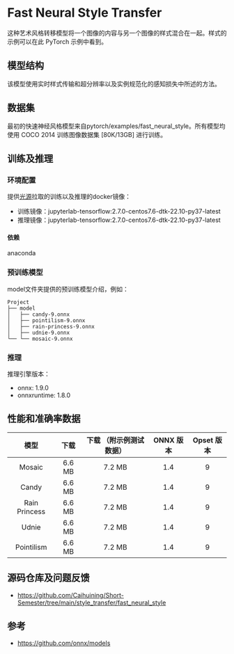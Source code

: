 # Fast Neural Style Transfer
这种艺术风格转移模型将一个图像的内容与另一个图像的样式混合在一起。样式的示例可以在此 PyTorch 示例中看到。
## 模型结构
该模型使用实时样式传输和超分辨率以及实例规范化的感知损失中所述的方法。
## 数据集
最初的快速神经风格模型来自pytorch/examples/fast_neural_style。所有模型均使用 COCO 2014 训练图像数据集 [80K/13GB] 进行训练。


## 训练及推理
### 环境配置
提供[光源](https://www.sourcefind.cn/#/service-details)拉取的训练以及推理的docker镜像：
* 训练镜像：jupyterlab-tensorflow:2.7.0-centos7.6-dtk-22.10-py37-latest
* 推理镜像：jupyterlab-tensorflow:2.7.0-centos7.6-dtk-22.10-py37-latest


#### 依赖
anaconda

### 预训练模型
model文件夹提供的预训练模型介绍，例如：

    Project
    ├── model
    │   ├── candy-9.onnx
    │   ├── pointilism-9.onnx
    │   ├── rain-princess-9.onnx
    │   ├── udnie-9.onnx
    └── └── mosaic-9.onnx

### 推理
推理引擎版本：
* onnx: 1.9.0 
* onnxruntime: 1.8.0


## 性能和准确率数据
	
				
| 模型 | 下载 | 下载 （附示例测试数据） | ONNX 版本 | Opset 版本 |
| :------: | :------: | :------: | :------: |:------: |
| Mosaic |	6.6 MB |	7.2 MB |	1.4 |	9
| Candy	| 6.6 MB |	7.2 MB |	1.4 |	9 
| Rain Princess |	6.6 MB |	7.2 MB |	1.4	 |9
| Udnie	| 6.6 MB |	7.2 MB |	1.4 |	9
| Pointilism |	6.6 MB |	7.2 MB |	1.4 |	9

## 源码仓库及问题反馈
* https://github.com/Caihuining/Short-Semester/tree/main/style_transfer/fast_neural_style
## 参考
* https://github.com/onnx/models

